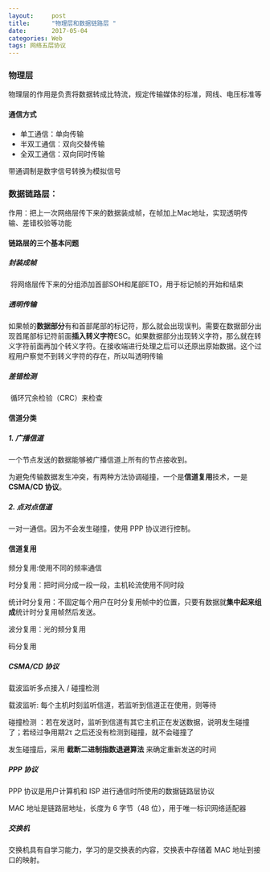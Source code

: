 ```yaml
---
layout:     post
title:      "物理层和数据链路层 "
date:       2017-05-04 
categories: Web
tags: 网络五层协议 
---
```


### 物理层

物理层的作用是负责将数据转成比特流，规定传输媒体的标准，网线、电压标准等

#### 通信方式

- 单工通信：单向传输
- 半双工通信：双向交替传输
- 全双工通信：双向同时传输


带通调制是数字信号转换为模拟信号







### 数据链路层：

作用：把上一次网络层传下来的数据装成帧，在帧加上Mac地址，实现透明传输、差错校验等功能

#### 链路层的三个基本问题

##### 封装成帧

​       将网络层传下来的分组添加首部SOH和尾部ETO，用于标记帧的开始和结束

##### 透明传输

​        如果帧的**数据部分**有和首部尾部的标记符，那么就会出现误判。需要在数据部分出现首尾部标记符前面**插入转义字符**ESC。如果数据部分出现转义字符，那么就在转义字符前面再加个转义字符。在接收端进行处理之后可以还原出原始数据。这个过程用户察觉不到转义字符的存在，所以叫透明传输

##### 差错检测

​        循环冗余检验（CRC）来检查

#### 信道分类

##### 1. 广播信道

一个节点发送的数据能够被广播信道上所有的节点接收到。

为避免传输数据发生冲突，有两种方法协调碰撞，一个是**信道复用**技术，一是**CSMA/CD 协议**。

##### 2. 点对点信道

一对一通信。因为不会发生碰撞，使用 PPP 协议进行控制。

#### 信道复用

频分复用:使用不同的频率通信

时分复用：把时间分成一段一段，主机轮流使用不同时段

统计时分复用：不固定每个用户在时分复用帧中的位置，只要有数据就**集中起来组成**统计时分复用帧然后发送。

波分复用：光的频分复用

码分复用

##### CSMA/CD 协议

载波监听多点接入 / 碰撞检测

载波监听: 每个主机时刻监听信道，若监听到信道正在使用，则等待

碰撞检测 ：若在发送时，监听到信道有其它主机正在发送数据，说明发生碰撞了；若经过争用期2τ 之后还没有检测到碰撞，就不会碰撞了

发生碰撞后，采用 **截断二进制指数退避算法** 来确定重新发送的时间

##### PPP 协议

PPP 协议是用户计算机和 ISP 进行通信时所使用的数据链路层协议

MAC 地址是链路层地址，长度为 6 字节（48 位），用于唯一标识网络适配器

##### 交换机

交换机具有自学习能力，学习的是交换表的内容，交换表中存储着 MAC 地址到接口的映射。